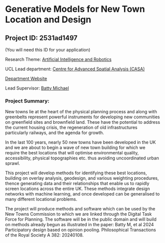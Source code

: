 # Generative Models for New Town Location and Design

## Project ID: **2531ad1497**
(You will need this ID for your application)

Research Theme: [Artificial Intelligence and Robotics](../themes/artificial-intelligence-and-robotics.md)

UCL Lead department: [Centre for Advanced Spatial Analysis (CASA)](../departments/centre-for-advanced-spatial-analysis.md)

[Department Website](https://www.ucl.ac.uk/bartlett/casa)

Lead Supervisor: [Batty Michael](https://profiles.ucl.ac.uk/11266)

### Project Summary:

New towns lie at the heart of the physical planning process and along with greenbelts represent powerful instruments for developing new communities on greenfield sites and brownfield land. These have the potential to address the current housing crisis, the regeneration of old infrastructures particularly railways, and the agenda for growth. 

In the last 100 years, nearly 50 new towns have been developed in the UK and we are about to begin a wave of new town building for which we require the best locations that will optimise environmental quality, accessibility, physical topographies etc. thus avoiding uncoordinated urban sprawl. 

This project will develop methods for identifying these best locations, building on overlay analysis, geodesign, and various weighting procedures, thence generating data and their relationships that enable us to rapidly screen locations across the entire UK. These methods integrate design networks with machine learning, and once developed can be generalised to many different locational problems. 

The project will produce methods and software which can be used by the New Towns Commission to which we are linked through the Digital Task Force for Planning. The software will be in the public domain and will build on methods already begun as illustrated in the paper: Batty M, et al 2024 Participatory design based on opinion pooling. Philosophical Transactions of the Royal Society A 382: 20240108.
